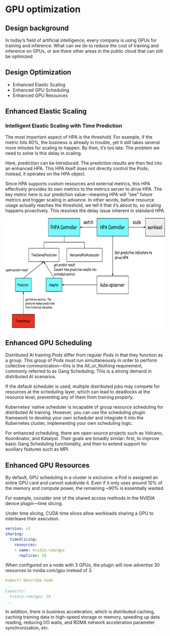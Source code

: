 # GPU optimization

## Design background
In today’s field of artificial intelligence, every company is using GPUs for training and inference. What can we do to reduce the cost of training and inference on GPUs, or are there other areas in the public cloud that can still be optimized

## Design Optimization
- Enhanced Elastic Scaling
- Enhanced GPU Scheduling
- Enhanced GPU Resources

## Enhanced Elastic Scaling

### Intelligent Elastic Scaling with Time Prediction
The most important aspect of HPA is the threshold. For example, if the metric hits 60%, the business is already in trouble, yet it still takes several more minutes for scaling to happen. By then, it’s too late. The problem we need to solve is this delay in scaling.

Here, prediction can be introduced. The prediction results are then fed into an enhanced HPA. This HPA itself does not directly control the Pods; instead, it operates on the HPA object.

Since HPA supports custom resources and external metrics, this HPA effectively provides its own metrics to the metrics server to drive HPA. The key metric here is our prediction value—meaning HPA will “see” future metrics and trigger scaling in advance. In other words, before resource usage actually reaches the threshold, we tell it that it’s about to, so scaling happens proactively. This resolves the delay issue inherent in standard HPA.

<img src="img/phpa.png" alt="phpa" width="650" height="350">

## Enhanced GPU Scheduling
Distributed AI training Pods differ from regular Pods in that they function as a group. This group of Pods must run simultaneously in order to perform collective communication—this is the All_or_Nothing requirement, commonly referred to as Gang Scheduling. This is a strong demand in distributed AI scenarios.

If the default scheduler is used, multiple distributed jobs may compete for resources at the scheduling layer, which can lead to deadlocks at the resource level, preventing any of them from training properly.

Kubernetes' native scheduler is incapable of group resource scheduling for distributed AI training. However, you can use the scheduling plugin framework to develop your own scheduler and integrate it into the Kubernetes cluster, implementing your own scheduling logic.

For enhanced scheduling, there are open-source projects such as Volcano, Koordinator, and Katalyst. Their goals are broadly similar: first, to improve basic Gang Scheduling functionality, and then to extend support for auxiliary features such as MPI.

## Enhanced GPU Resources
By default, GPU scheduling in a cluster is exclusive: a Pod is assigned an entire GPU card and cannot subdivide it. Even if it only uses around 10% of the memory and compute power, the remaining ~90% is essentially wasted.

For example, consider one of the shared access methods in the NVIDIA device plugin—time slicing.

Under time slicing, CUDA time slices allow workloads sharing a GPU to interleave their execution.
```yaml
version: v1
sharing:
  timeSlicing:
    resources:
    - name: nvidia.com/gpu
      replicas: 10
```
When configured on a node with 3 GPUs, the plugin will now advertise 30 resources to nvidia.com/gpu instead of 3.
```yaml
kubectl describe node
...
Capacity:
  nvidia.com/gpu: 30
...
```
In addition, there is business acceleration, which is distributed caching, caching training data in high-speed storage or memory, speeding up data reading, reducing I/O waits, and RDMA network acceleration parameter synchronization, etc.